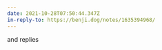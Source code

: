 ```yaml
---
date: 2021-10-28T07:50:44.347Z
in-reply-to: https://benji.dog/notes/1635394968/
---
```


and replies